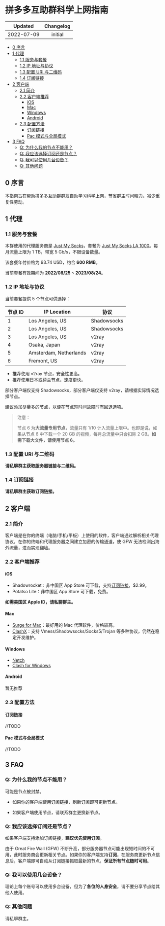 # 拼多多互助群科学上网指南

| Updated | Changelog  |
| :----------: | :--------: |
|2022-07-09| initial |

- [0 序言](#0-序言)
- [1 代理](#1-代理)
  - [1.1 服务与套餐](#11-服务与套餐)
  - [1.2 IP 地址与协议](#12-ip-地址与协议)
  - [1.3 配置 URI 与二维码](#13-配置-uri-与二维码)
  - [1.4 订阅链接](#14-订阅链接)
- [2 客户端](#2-客户端)
  - [2.1 简介](#21-简介)
  - [2.2 客户端推荐](#22-客户端推荐)
    - [iOS](#ios)
    - [Mac](#mac)
    - [Windows](#windows)
    - [Android](#android)
  - [2.3 配置方法](#23-配置方法)
    - [订阅链接](#订阅链接)
    - [Pac 模式与全局模式](#pac-模式与全局模式)
- [3 FAQ](#3-faq)
  - [Q: 为什么我的节点不能用？](#q-为什么我的节点不能用)
  - [Q: 我应该选择订阅还是节点？](#q-我应该选择订阅还是节点)
  - [Q: 我可以使用几台设备？](#q-我可以使用几台设备)
  - [Q: 其他问题](#q-其他问题)

## 0 序言

本指南旨在帮助拼多多互助群群友自助学习科学上网，节省群主时间精力，减少重复性劳动。

## 1 代理

### 1.1 服务与套餐

本群使用的代理服务商是 [Just My Socks](https://justmysocks.net/members/index.php)，套餐为 [Just My Socks LA 1000](https://justmysocks.net/members/cart.php)。每月流量上限为 1 TB，带宽 5 Gb/s，不限设备数量。

该套餐年付价格为 93.74 USD，约合 **600 RMB**。

当前套餐有效期间为 **2022/08/25 ~ 2023/08/24**。

### 1.2 IP 地址与协议

当前套餐提供 5 个节点可供选择：

| 节点 ID | IP Location          | 协议           |
| ------- | ------------------- | -------------- |
| 1       | Los Angeles, US | Shadowsocks    |
| 2       | Los Angeles, US | Shadowsocks    |
| 3       | Los Angeles, US | v2ray          |
| 4       | Osaka, Japan   | v2ray          |
| 5       | Amsterdam, Netherlands | v2ray          |
| 6       | Fremont, US | v2ray |

- 推荐使用 v2ray 节点，安全性更高。
- 推荐使用日本或荷兰节点，速度更快。

部分客户端仅支持 Shadowsocks，部分客户端仅支持 v2ray，请根据实际情况选择节点。

建议添加尽量多的节点，以便在节点短时间故障时有回退选项。

> 注意：
>
> 节点 6 为**大流量专用节点**，流量只有 1/10 计入流量上限中。也即是说，如果从节点 6 中下载一个 20 GB 的视频，每月总流量中只会扣除 2 GB。**如需下载大文件，请使用节点 6。**

### 1.3 配置 URI 与二维码

**请私聊群主获取服务器链接与二维码。**

### 1.4 订阅链接

**请私聊群主获取订阅链接。**

## 2 客户端

### 2.1 简介

客户端是在你的终端（电脑/手机/平板）上使用的软件，客户端通过解析相关代理协议，在你的终端和代理服务器之间建立加密的传输通道，使 GFW 无法检测出海外流量，进而实现翻墙。

### 2.2 客户端推荐

#### iOS

- Shadowrocket：非中国区 App Store 可下载，支持[订阅链接](#14-订阅链接)，$2.99。
- Potatso Lite：非中国区 App Store 可下载，免费。

**如需美国区 Apple ID，请私聊群主。**

#### Mac

- [Surge for Mac](https://nssurge.com/)：最好用的 Mac 代理软件，价格较高。
- [ClashX](https://github.com/yichengchen/clashX/releases)：支持 Vmess/Shadowsocks/Socks5/Trojan 等多种协议，仍然在稳定开发维护。

#### Windows

- [Netch](https://github.com/netchx/netch/releases)
- [Clash for Windows](https://github.com/Fndroid/clash_for_windows_pkg/releases)

#### Android

暂无推荐

### 2.3 配置方法

#### 订阅链接

//TODO

#### Pac 模式与全局模式

//TODO

## 3 FAQ

### Q: 为什么我的节点不能用？

可能是节点被封禁。

- 如果你的客户端使用订阅链接，刷新订阅即可更新节点。

- 如果客户端使用节点，请联系群主更换新节点。

### Q: 我应该选择订阅还是节点？

如果客户端支持添加订阅链接，**建议优先使用订阅**。

由于 Great Fire Wall (GFW) 不断升高，部分服务器节点可能出现短时间的不可用，此时服务商会更新相关节点。如果你的客户端支持**订阅**，在服务商更新节点信息后，客户端即可自动从订阅链接抓取最新的节点，**保证所有节点随时可用**。

### Q: 我可以使用几台设备？

理论上每个账号可以使用多台设备，但为了**各位的人身安全**，请不要分享节点给其他人使用。

### Q: 其他问题

请私聊群主。
